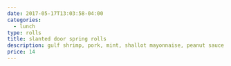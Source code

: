```yaml
---
date: 2017-05-17T13:03:58-04:00
categories:
  - lunch
type: rolls
title: slanted door spring rolls
description: gulf shrimp, pork, mint, shallot mayonnaise, peanut sauce
price: 14
---
```

